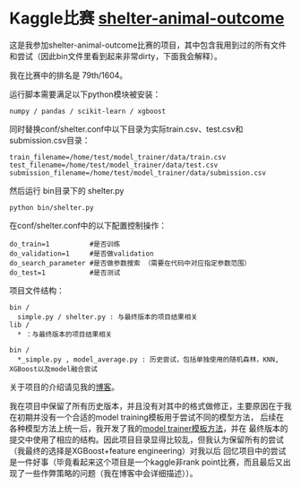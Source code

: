# Kaggle比赛 [shelter-animal-outcome](https://www.kaggle.com/c/shelter-animal-outcomes/leaderboard)

这是我参加shelter-animal-outcome比赛的项目，其中包含我用到过的所有文件和尝试（因此bin文件里看到起来非常dirty，下面我会解释）。

我在比赛中的排名是 79th/1604。

运行脚本需要满足以下python模块被安装：

    numpy / pandas / scikit-learn / xgboost

同时替换conf/shelter.conf中以下目录为实际train.csv、test.csv和submission.csv目录：

    train_filename=/home/test/model_trainer/data/train.csv
    test_filename=/home/test/model_trainer/data/test.csv
    submission_filename=/home/test/model_trainer/data/submission.csv

然后运行 bin目录下的 shelter.py

    python bin/shelter.py
  
在conf/shelter.conf中的以下配置控制操作：

    do_train=1          #是否训练
    do_validation=1     #是否做validation
    do_search_parameter #是否做参数搜索 （需要在代码中对应指定参数范围）
    do_test=1           #是否测试

项目文件结构：

    bin /
      simple.py / shelter.py : 与最终版本的项目结果相关
    lib /
      * ：与最终版本的项目结果相关
  
    bin /
      *_simple.py , model_average.py : 历史尝试，包括单独使用的随机森林，KNN, XGBoost以及model融合尝试

关于项目的介绍请见我的[博客](linpingta.cn)。

我在项目中保留了所有历史版本，并且没有对其中的格式做修正，主要原因在于我在初期并没有一个合适的model training模板用于尝试不同的模型方法，
后续在各种模型方法上统一后，我开发了我的[model trainer模板方法](https://github.com/linpingta/tools/tree/master/model_trainer)，并在
最终版本的提交中使用了相应的结构。因此项目目录显得比较乱，但我认为保留所有的尝试（我最终的选择是XGBoost+feature engineering）对我以后
回忆项目中的尝试是一件好事（毕竟看起来这个项目是一个kaggle非rank point比赛，而且最后又出现了一些作弊策略的问题（我在博客中会详细描述））。
  
